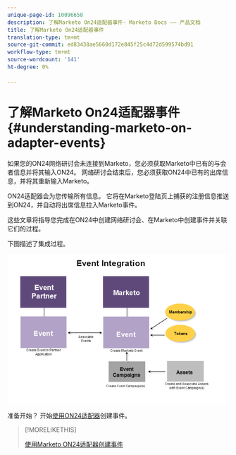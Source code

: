 ```yaml
---
unique-page-id: 10096658
description: 了解Marketo On24适配器事件- Marketo Docs —— 产品文档
title: 了解Marketo On24适配器事件
translation-type: tm+mt
source-git-commit: ed83438ae5660d172e845f25c4d72d599574bd91
workflow-type: tm+mt
source-wordcount: '141'
ht-degree: 0%

---
```



# 了解Marketo On24适配器事件{#understanding-marketo-on-adapter-events}

如果您的ON24网络研讨会未连接到Marketo，您必须获取Marketo中已有的与会者信息并将其输入ON24。 网络研讨会结束后，您必须获取ON24中已有的出席信息，并将其重新输入Marketo。

ON24适配器会为您传输所有信息。 它将在Marketo登陆页上捕获的注册信息推送到ON24，并自动将出席信息拉入Marketo事件。

这些文章将指导您完成在ON24中创建网络研讨会、在Marketo中创建事件并关联它们的过程。

下图描述了集成过程。

![](assets/image2015-12-16-11-3a26-3a29.png)

准备开始？ 开始[使用ON24适配器](/help/marketo/product-docs/demand-generation/events/create-an-event/create-an-event-with-the-marketo-on24-adapter.md)创建事件。

>[!MORELIKETHIS]
>
>[使用Marketo ON24适配器创建事件](/help/marketo/product-docs/demand-generation/events/create-an-event/create-an-event-with-the-marketo-on24-adapter.md)
